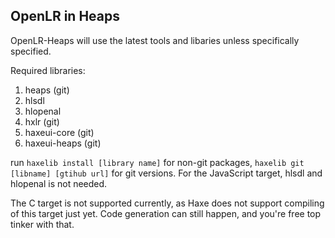## OpenLR in Heaps

OpenLR-Heaps will use the latest tools and libaries unless specifically specified.

Required libraries:
1) heaps (git)
2) hlsdl
3) hlopenal
4) hxlr (git)
5) haxeui-core (git)
6) haxeui-heaps (git)

run ``haxelib install [library name]`` for non-git packages, ``haxelib git [libname] [gtihub url]`` for git versions.
For the JavaScript target, hlsdl and hlopenal is not needed.

The C target is not supported currently, as Haxe does not support compiling of this target just yet. Code generation can still happen, and you're free top tinker with that.
